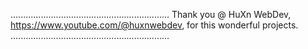 ...............................................................
Thank you @ HuXn WebDev,  https://www.youtube.com/@huxnwebdev, 
for this wonderful projects.
...............................................................
